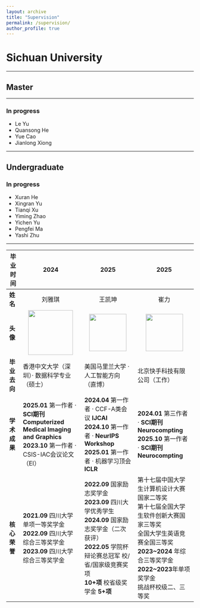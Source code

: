 ```yaml
---
layout: archive
title: "Supervision"
permalink: /supervision/
author_profile: true
---
```


# Sichuan University
---
## Master
---
### In progress
* Le Yu
* Quansong He
* Yue Cao
* Jianlong Xiong

---
## Undergraduate
### In progress
* Xuran He
* Xingran Yu
* Tianqi Xu
* Yiming Zhao
* Yichen Yu
* Pengfei Ma
* Yashi Zhu
---

|**毕业时间** | 2024|2025 |2025|
|------------------|-------------------------------|----------------------|---------------------|
| **姓名**| <center>刘雅琪</center>| <center>王凯珅</center> | <center>崔力</center> |
| **头像** | <div style="text-align:center"><img src="https://ithet1007.github.io/images/liuyaqi.jpg" width="120"></div>| <div style="text-align:center"><img src="https://ithet1007.github.io/images/640.jpg" width="100"></div>|<div style="text-align:center"><img src="https://ithet1007.github.io/images/cuili.jpg" width="100"></div> |
| **毕业去向**     | 香港中文大学（深圳）· 数据科学专业（硕士） | 美国马里兰大学 · 人工智能方向（直博）| 北京快手科技有限公司（工作）|
| **学术成果**     | **2025.01** 第一作者 · <br>**SCI期刊 Computerized Medical Imaging and Graphics**<br>**2023.10** 第一作者 · CSIS-IAC会议论文（EI）| **2024.04** 第一作者 · CCF-A类会议 **IJCAI**<br>**2024.10** 第一作者 · **NeurIPS Workshop**<br>**2025.01** 第一作者 · 机器学习顶会 **ICLR** | **2024.01** 第三作者  · **SCI期刊 Neurocompting** <br> **2025.10** 第一作者  · **SCI期刊 Neurocompting**|
| **核心荣誉**     |**2021.09** 四川大学单项一等奖学金 <br> **2022.09** 四川大学综合三等奖学金 <br> **2023.09** 四川大学综合三等奖学金 <br> |**2022.09** 国家励志奖学金<br>**2023.09** 四川大学优秀学生<br>**2024.09** 国家励志奖学金（二次获评）<br>**2022.05** 学院杯辩论赛总冠军  校/省/国家级竞赛奖项 <br>**10+项** 校省级奖学金 **5+项**                   |第十七届中国大学生计算机设计大赛国家二等奖 <br> 第十七届全国大学生软件创新大赛国家三等奖<br>全国大学生英语竞赛全国三等奖<br>**2023~2024** 年综合三等奖学金<br>**2022~2023**年单项奖学金<br>挑战杯校级二、三等奖|


